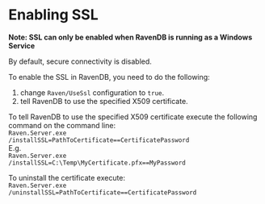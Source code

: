 ﻿# Enabling SSL

**Note: SSL can only be enabled when RavenDB is running as a Windows Service**

By default, secure connectivity is disabled. 

To enable the SSL in RavenDB, you need to do the following:

1. change `Raven/UseSsl` configuration to `true`.  
2. tell RavenDB to use the specified X509 certificate. 

To tell RavenDB to use the specified X509 certificate execute the following command on the command line:   
<code>Raven.Server.exe /installSSL=PathToCertificate==CertificatePassword</code>    
E.g.   
<code>Raven.Server.exe /installSSL=C:\Temp\MyCertificate.pfx==MyPassword</code>  

To uninstall the certificate execute:    
<code>Raven.Server.exe /uninstallSSL=PathToCertificate==CertificatePassword</code>   